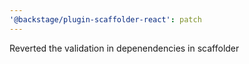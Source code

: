 ```yaml
---
'@backstage/plugin-scaffolder-react': patch
---
```


Reverted the validation in depenendencies in scaffolder
